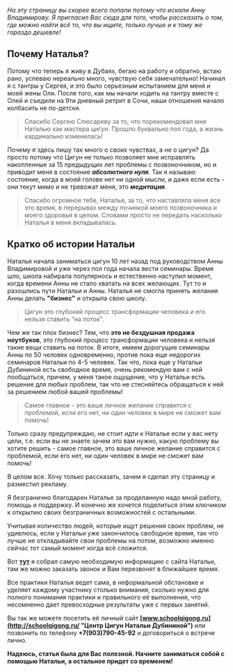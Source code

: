 *На эту страницу вы скорее всего попали потому что искали Анну Владимирову. Я пригласил Вас сюда для того, чтобы рассказать о том, где можно найти всё то, что вы ищите, только лучше и к тому же гораздо дешевле!*

## Почему Наталья? 
Потому что теперь я живу в Дубаях, бегаю на работу и обратно, встаю рано, успеваю нереально много, чувствую себя замечательно!
Начинал я с тантры у Сергея, и это было серьезным испытанием для меня и моей жены Оли. После того, как мы начали ходить на тантру вместе с Олей и съедили на 9ти дневный ретрит в Сочи, наши отношения начало колбасить не по-детски.

> Спасибо Сергею Слюсареву за то, что порекомендовал мне Наталью как мастера цигун. Прошло буквально пол года, а жизнь кардинально изменилась!

Почему я здесь пишу так много о своих чувствах, а не о цигун? Да просто потому что Цигун не только позволяет мне исправлять накопленные за 15 предыдущих лет проблемы с позвоночником, но и приводит меня в состояние ***абсолютного нуля***. 
Так я называю состояние, когда в моей голове нет ни одной мысли, и даже если есть - они текут мимо и не тревожат меня, это ***медитация***.

> Спасибо огромное тебе, Наталья, за то, что наставляла меня все это время, в перерывах между починкой моего позвоночника и моего здоровья в целом. Словами просто не передать насколько Наталья в меня вкладывалась.

## Кратко об истории Натальи

Наталья начала заниматься цигун 10 лет назад под руководством Анны Владимировой и уже через пол года начала вести семинары.  Время шло, школа набирала популярнось и естественно наступил момент, когда времени Анны не стало хватать на всех желающих.
Тут то и разошлись пути Натальи и Анны. Наталья не смогла принять желания Анны делать **"бизнес"** и открыла свою школу. 

> Цигун это глубокий процесс трансформации человека и его нельзя ставить “на поток”.

Чем же так плох бизнес? Тем, что **это не бездушная продажа ноутбуков**, это глубокий процесс трансформации человека и нельзя такие вещи ставить на поток. В итоге, имеем дорогущие семинары Анны по 50 человек одновременно, против пока еще недорогих семинаров Натальи по 4-5 человек. Так что, пока еще у Натальи Дубининой есть свободное время, очень рекомендую вам с ней пообщаться, причем, у меня такое ощущение, что у Натальи есть решение для любых проблем, так что не стесняйтесь обращаться к ней за решением любой вашей проблемы! 

> Самое главное - это ваше личное желание справится с проблемой, если его нет, ни один человек в мире не сможет вам помочь!

Только сразу предупреждаю, не стоит идти к Наталье если у вас нету цели, т.е. если вы не знаете зачем это вам нужно, какую проблему вы хотите решить - самое главное, это ваше личное желание справится с проблемой, если его нет, ни один человек в мире не сможет вам помочь!

В целом все. Хочу только рассказать, зачем я сделал эту страницу и разместил рекламу.

Я безгранично благодарен Наталье за проделанную надо мной работу, помощь и поддержку. И конечно же хочется поделиться этим ключиком к открытию своих безграничных возможностей с остальными.

Учитывая количество людей, которые ищут решения своих проблем, не удивлюсь, если у Натальи уже закончилось свободное время, так что лучше не откладывайте свои проблемы на потом, возможно именно сейчас тот самый момент когда всё сложится.

Вот **[тут](http://schoolqigong.ru/ "Центр Цигун Натальи Дубининой")** я собрал самую необходимую информацию с сайта Натальи, там же можно заказать звонок и Вам перезвонят в ближайшее время.

Все практики Наталья ведет сама, в неформальной обстановке и уделяет каждому участнику столько внимания, сколько нужно для полного понимания практики и правильного её выполнения, что несомненно дает превосходные результаты уже с первых занятий.

Вы так же можете посетить её личный сайт **[www.schoolqigong.ru](http://schoolqigong.ru/ "Центр Цигун Натальи Дубининой")** или позвонить по телефону **+7(903)790-45-92** и договориться о встрече лично.

**Надеюсь, статья была для Вас полезной. Начните заниматься собой с помощью Натальи, а остальное придет со временем!**

